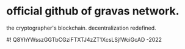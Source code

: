 # official github of gravas network.
the cryptographer's blockchain. 
decentralization redefined. 

#! Q8YhYWsszGGTbCGziFTXTJ4zZT1XcsLSjfWciGcAD -2022

